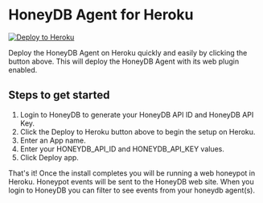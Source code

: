 # HoneyDB Agent for Heroku

[![Deploy to Heroku](https://www.herokucdn.com/deploy/button.svg)](https://heroku.com/deploy?template=https://github.com/foospidy/honeydb-agent-heroku)

Deploy the HoneyDB Agent on Heroku quickly and easily by clicking the button above. This will deploy the HoneyDB Agent with its web plugin enabled.

## Steps to get started

1. Login to HoneyDB to generate your HoneyDB API ID and HoneyDB API Key.
2. Click the Deploy to Heroku button above to begin the setup on Heroku.
3. Enter an App name.
4. Enter your HONEYDB_API_ID and HONEYDB_API_KEY values.
5. Click Deploy app.

That's it! Once the install completes you will be running a web honeypot in Heroku. Honeypot events will be sent to the HoneyDB web site. When you login to HoneyDB you can filter to see events from your honeydb agent(s).
